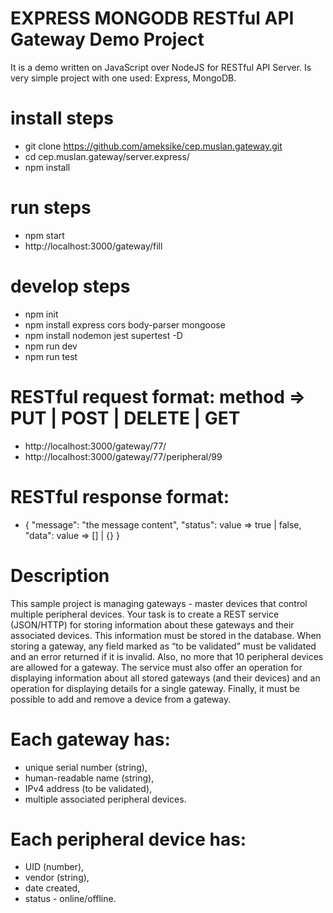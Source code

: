 # EXPRESS MONGODB RESTful API Gateway Demo Project 
It is a demo written on JavaScript over NodeJS for RESTful API Server. Is very simple project with one used: Express, MongoDB.

# install steps
- git clone https://github.com/ameksike/cep.muslan.gateway.git
- cd cep.muslan.gateway/server.express/
- npm install 

# run steps
- npm start
- http://localhost:3000/gateway/fill

# develop steps
- npm init
- npm install express cors body-parser mongoose
- npm install nodemon jest supertest -D
- npm run dev 
- npm run test

# RESTful request format:  method => PUT | POST | DELETE | GET 
- http://localhost:3000/gateway/77/
- http://localhost:3000/gateway/77/peripheral/99

# RESTful response format:
- {
    "message": "the message content",
    "status": value => true | false,
    "data": value => [] | {} 
}

# Description
This sample project is managing gateways - master devices that control multiple peripheral devices. Your task is to create a REST service (JSON/HTTP) for storing information about these gateways and their associated devices. This information must be stored in the database. When storing a gateway, any field marked as “to be validated” must be validated and an error returned if it is invalid. Also, no more that 10 peripheral devices are allowed for a gateway. The service must also offer an operation for displaying information about all stored gateways (and their devices) and an operation for displaying details for a single gateway. Finally, it must be possible to add and remove a device from a gateway.

# Each gateway has:
- unique serial number (string), 
- human-readable name (string),
- IPv4 address (to be validated),
- multiple associated peripheral devices. 

# Each peripheral device has:
- UID (number),
- vendor (string),
- date created,
- status - online/offline.



